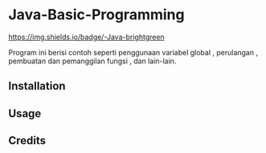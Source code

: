 # Java-Basic-Programming
https://img.shields.io/badge/-Java-brightgreen

Program ini berisi contoh seperti penggunaan variabel global , perulangan , pembuatan dan pemanggilan fungsi , dan lain-lain.

## Installation

## Usage 



## Credits
